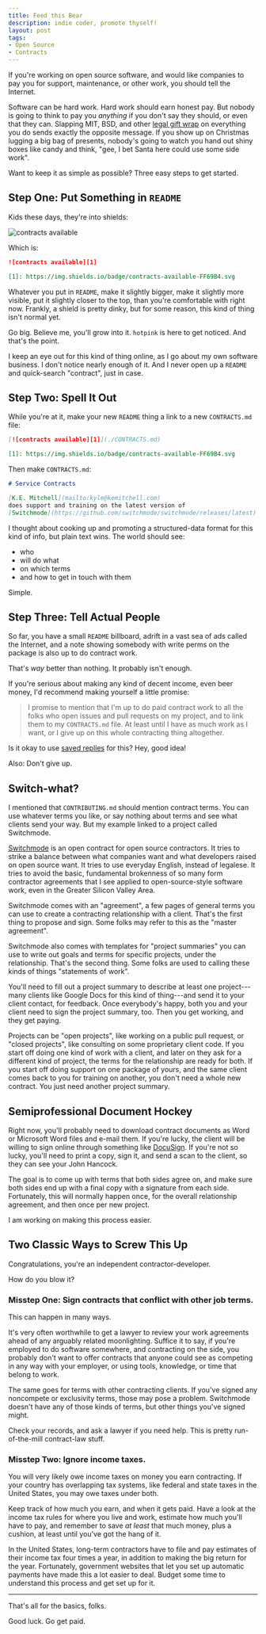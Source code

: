 ```yaml
---
title: Feed this Bear
description: indie coder, promote thyself!
layout: post
tags:
- Open Source
- Contracts
---
```


If you're working on open source software,
and would like companies to pay you
for support, maintenance, or other work,
you should tell the Internet.

Software can be hard work.
Hard work should earn honest pay.
But nobody is going to think to pay you _anything_
if you don't say they should,
or even that they can.
Slapping MIT, BSD, and other
[legal gift wrap](https://oss.kemitchell.com)
on everything you do
sends exactly the opposite message.
If you show up on Christmas lugging a big bag of presents,
nobody's going to watch you hand out shiny boxes like candy and think,
"gee, I bet Santa here could use some side work".

Want to keep it as simple as possible?
Three easy steps to get started.

## Step One: Put Something in `README`

Kids these days, they're into shields:

![contracts available][1]

[1]: https://img.shields.io/badge/contracts-available-FF69B4.svg

Which is:

```markdown
![contracts available][1]

[1]: https://img.shields.io/badge/contracts-available-FF69B4.svg
```

Whatever you put in `README`,
make it slightly bigger,
make it slightly more visible,
put it slightly closer to the top,
than you're comfortable with right now.
Frankly, a shield is pretty dinky,
but for some reason,
this kind of thing isn't normal yet.

Go big.
Believe me, you'll grow into it.
`hotpink` is here to get noticed.
And that's the point.

I keep an eye out for this kind of thing online,
as I go about my own software business.
I don't notice nearly enough of it.
And I never open up a `README` and quick-search
"contract", just in case.

## Step Two: Spell It Out

While you're at it, make your new `README` thing a link
to a new `CONTRACTS.md` file:

```markdown
[![contracts available][1]](./CONTRACTS.md)

[1]: https://img.shields.io/badge/contracts-available-FF69B4.svg
```

Then make `CONTRACTS.md`:

```markdown
# Service Contracts

[K.E. Mitchell](mailto:kyle@kemitchell.com)
does support and training on the latest version of
[Switchmode](https://github.com/switchmode/switchmode/releases/latest).
```

I thought about cooking up and promoting
a structured-data format for this kind of info,
but plain text wins.
The world should see:

- who
- will do what
- on which terms
- and how to get in touch with them

Simple.

## Step Three: Tell Actual People

So far, you have
a small `README` billboard,
adrift in a vast sea of ads called the Internet,
and a note
showing somebody with write perms on the package
is also up to do contract work.

That's _way_ better than nothing.
It probably isn't enough.

If you're serious about making
any kind of decent income,
even beer money,
I'd recommend making yourself a little promise:

> I promise
> to mention that I'm up to do paid contract work
> to all the folks who open issues and pull requests on my project,
> and to link them to my `CONTRACTS.md` file.
> At least until I have as much work as I want,
> or I give up on this whole contracting thing altogether.

Is it okay to use [saved replies](https://github.com/settings/replies)
for this?
Hey, good idea!

Also: Don't give up.

## Switch-what?

I mentioned that `CONTRIBUTING.md` should mention contract terms.
You can use whatever terms you like,
or say nothing about terms and see what clients send your way.
But my example linked to a project called Switchmode.

[Switchmode](https://github.com/switchmode/switchmode)
is an open contract for open source contractors.
It tries to strike a balance between what companies want
and what developers raised on open source want.
It tries to use everyday English, instead of legalese.
It tries to avoid the basic, fundamental brokenness
of so many form contractor agreements
that I see applied to open-source-style software work,
even in the Greater Silicon Valley Area.

Switchmode comes with an "agreement",
a few pages of general terms
you can use to create a contracting relationship with a client.
That's the first thing to propose and sign.
Some folks may refer to this as the "master agreement".

Switchmode also comes with templates for "project summaries"
you can use to write out goals and terms for specific projects,
under the relationship.
That's the second thing.
Some folks are used to calling these kinds of things
"statements of work".

You'll need to fill out a project summary
to describe at least one
project---many clients like Google Docs for
this kind of thing---and send it to your client contact,
for feedback.
Once everybody's happy, both you and your client need to sign
the project summary, too.
Then you get working, and they get paying.

Projects can be "open projects",
like working on a public pull request,
or "closed projects",
like consulting on some proprietary client code.
If you start off doing one kind of work with a client,
and later on they ask for a different kind of project,
the terms for the relationship are ready for both.
If you start off doing support on one package of yours,
and the same client comes back to you for training on another,
you don't need a whole new contract.
You just need another project summary.

## Semiprofessional Document Hockey

Right now,
you'll probably need to download contract documents
as Word or Microsoft Word files
and e-mail them.
If you're lucky, the client will be willing
to sign online through something like [DocuSign](https://docusign.com).
If you're not so lucky,
you'll need to print a copy, sign it, and send a scan to the client,
so they can see your John Hancock.

The goal is to come up with terms that both sides agree on,
and make sure both sides end up with a final copy with a signature from each side.
Fortunately, this will normally happen once,
for the overall relationship agreement,
and then once per new project.

I am working on making this process easier.

## Two Classic Ways to Screw This Up

Congratulations, you're an independent contractor-developer.

How do you blow it?

### Misstep One:  Sign contracts that conflict with other job terms.

This can happen in many ways.

It's very often worthwhile to get a lawyer
to review your work agreements ahead of any arguably related moonlighting.
Suffice it to say, if you're employed to do software somewhere,
and contracting on the side,
you probably don't want to offer contracts that anyone could see as competing
in any way with your employer,
or using tools, knowledge, or time that belong to work.

The same goes for terms with other contracting clients.
If you've signed any noncompete or exclusivity terms,
those may pose a problem.
Switchmode doesn't have any of those kinds of terms,
but other things you've signed might.

Check your records, and ask a lawyer if you need help.
This is pretty run-of-the-mill contract-law stuff.

### Misstep Two:  Ignore income taxes.

You will very likely owe income taxes on money you earn contracting.
If your country has overlapping tax systems,
like federal and state taxes in the United States,
you may owe taxes under both.

Keep track of how much you earn, and when it gets paid.
Have a look at the income tax rules for where you live and work,
estimate how much you'll have to pay,
and remember to save _at least_ that much money,
plus a cushion,
at least until you've got the hang of it.

In the United States, long-term contractors have to file and pay
estimates of their income tax four times a year,
in addition to making the big return for the year.
Fortunately, government websites that let you set up automatic payments
have made this a lot easier to deal.
Budget some time to understand this process and get set up for it.

---

That's all for the basics, folks.

Good luck.
Go get paid.
